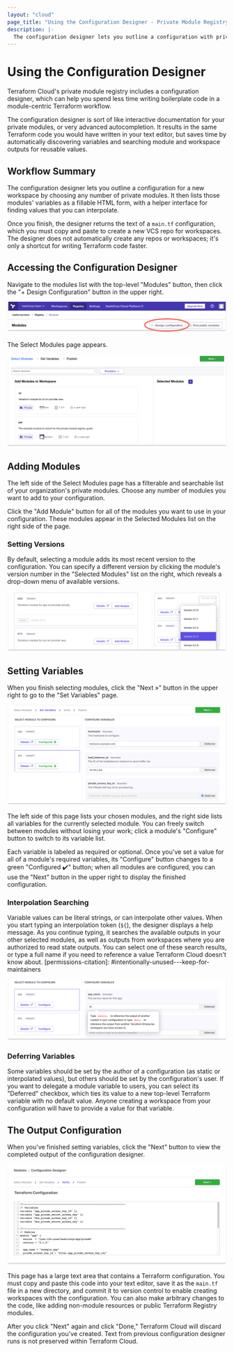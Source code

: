 ```yaml
---
layout: "cloud"
page_title: "Using the Configuration Designer - Private Module Registry - Terraform Cloud and Terraform Enterprise"
description: |-
  The configuration designer lets you outline a configuration with private modules and helps you quickly define variables.
---
```


# Using the Configuration Designer

Terraform Cloud's private module registry includes a configuration designer, which can help you spend less time writing boilerplate code in a module-centric Terraform workflow.

The configuration designer is sort of like interactive documentation for your private modules, or very advanced autocompletion. It results in the same Terraform code you would have written in your text editor, but saves time by automatically discovering variables and searching module and workspace outputs for reusable values.

## Workflow Summary

The configuration designer lets you outline a configuration for a new workspace by choosing any number of private modules. It then lists those modules' variables as a fillable HTML form, with a helper interface for finding values that you can interpolate.

Once you finish, the designer returns the text of a `main.tf` configuration, which you must copy and paste to create a new VCS repo for workspaces. The designer does not automatically create any repos or workspaces; it's only a shortcut for writing Terraform code faster.

## Accessing the Configuration Designer

Navigate to the modules list with the top-level "Modules" button, then click the "+ Design Configuration" button in the upper right.

![Terraform Cloud screenshot: the design configuration button](./images/design-start.png)

The Select Modules page appears.

![Terraform Cloud screenshot: the select modules page](./images/design-select-modules.png)


## Adding Modules

The left side of the Select Modules page has a filterable and searchable list of your organization's private modules. Choose any number of modules you want to add to your configuration.

Click the "Add Module" button for all of the modules you want to use in your configuration. These modules appear in the Selected Modules list on the right side of the page.

### Setting Versions

By default, selecting a module adds its most recent version to the configuration. You can specify a different version by clicking the module's version number in the "Selected Modules" list on the right, which reveals a drop-down menu of available versions.

![Terraform Cloud screenshot: setting a module version with the drop-down](./images/design-set-version.png)

## Setting Variables

When you finish selecting modules, click the "Next »" button in the upper right to go to the "Set Variables" page.

![Terraform Cloud screenshot: the set variables page](./images/design-variables-finished.png)

The left side of this page lists your chosen modules, and the right side lists all variables for the currently selected module. You can freely switch between modules without losing your work; click a module's "Configure" button to switch to its variable list.

Each variable is labeled as required or optional. Once you've set a value for all of a module's required variables, its "Configure" button changes to a green "Configured ✔️" button; when all modules are configured, you can use the "Next" button in the upper right to display the finished configuration.

### Interpolation Searching

Variable values can be literal strings, or can interpolate other values. When you start typing an interpolation token (`${`), the designer displays a help message. As you continue typing, it searches the available outputs in your other selected modules, as well as outputs from workspaces where you are authorized to read state outputs. You can select one of these search results, or type a full name if you need to reference a value Terraform Cloud doesn't know about.
[permissions-citation]: #intentionally-unused---keep-for-maintainers

![Terraform Cloud screenshot: interpolation help](./images/design-variables-help.png)

### Deferring Variables

Some variables should be set by the author of a configuration (as static or interpolated values), but others should be set by the configuration's user. If you want to delegate a module variable to users, you can select its "Deferred" checkbox, which ties its value to a new top-level Terraform variable with no default value. Anyone creating a workspace from your configuration will have to provide a value for that variable.

## The Output Configuration

When you've finished setting variables, click the "Next" button to view the completed output of the configuration designer.

![Terraform Cloud screenshot: configuration designer output](./images/design-verify.png)

This page has a large text area that contains a Terraform configuration. You must copy and paste this code into your text editor, save it as the `main.tf` file in a new directory, and commit it to version control to enable creating workspaces with the configuration. You can also make arbitrary changes to the code, like adding non-module resources or public Terraform Registry modules.

After you click "Next" again and click "Done," Terraform Cloud will discard the configuration you've created. Text from previous configuration designer runs is not preserved within Terraform Cloud.
